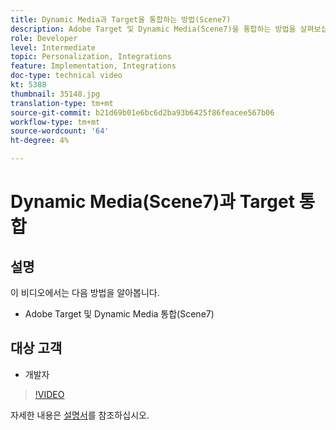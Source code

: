 ```yaml
---
title: Dynamic Media과 Target을 통합하는 방법(Scene7)
description: Adobe Target 및 Dynamic Media(Scene7)을 통합하는 방법을 살펴보십시오.
role: Developer
level: Intermediate
topic: Personalization, Integrations
feature: Implementation, Integrations
doc-type: technical video
kt: 5388
thumbnail: 35148.jpg
translation-type: tm+mt
source-git-commit: b21d69b01e6bc6d2ba93b6425f86feacee567b06
workflow-type: tm+mt
source-wordcount: '64'
ht-degree: 4%

---
```



# Dynamic Media(Scene7)과 Target 통합

## 설명

이 비디오에서는 다음 방법을 알아봅니다.

* Adobe Target 및 Dynamic Media 통합(Scene7)

## 대상 고객

* 개발자

>[!VIDEO](https://video.tv.adobe.com/v/35148/?quality=12)

자세한 내용은 [설명서](https://docs.adobe.com/content/help/en/target/using/administer/scene7-settings.html)를 참조하십시오.
